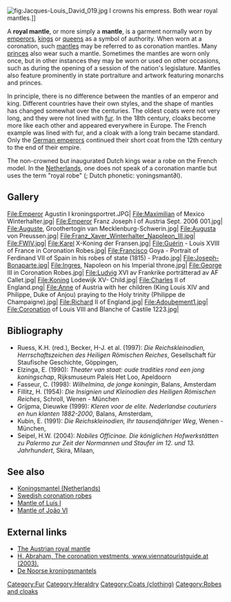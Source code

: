 ![](Jacques-Louis_David_019.jpg "fig:Jacques-Louis_David_019.jpg") I
crowns his empress. Both wear royal mantles.\]\]

A **royal mantle**, or more simply a **mantle**, is a garment normally
worn by [emperors](emperor "wikilink"), [kings](king "wikilink") or
[queens](queen_regnant "wikilink") as a symbol of authority. When worn
at a coronation, such [mantles](Mantle_(clothing) "wikilink") may be
referred to as coronation mantles. Many [princes](prince "wikilink")
also wear such a mantle. Sometimes the mantles are worn only once, but
in other instances they may be worn or used on other occasions, such as
during the opening of a session of the nation's legislature. Mantles
also feature prominently in state portraiture and artwork featuring
monarchs and princes.

In principle, there is no difference between the mantles of an emperor
and king. Different countries have their own styles, and the shape of
mantles has changed somewhat over the centuries. The oldest coats were
not very long, and they were not lined with [fur](fur "wikilink"). In
the 18th century, cloaks become more like each other and appeared
everywhere in Europe. The French example was lined with fur, and a cloak
with a long train became standard. Only the [German
emperors](German_emperor "wikilink") continued their short coat from the
12th century to the end of their empire.

The non-crowned but inaugurated Dutch kings wear a robe on the French
model. In the [Netherlands](Netherlands "wikilink"), one does not speak
of a coronation mantle but uses the term "royal robe" (; Dutch phonetic:
γoningsmant∂l).

## Gallery

<File:Emperor> Agustin I kroningsportret.JPG\| <File:Maximilian> of
Mexico Winterhalter.jpg\| <File:Emperor> Franz Joseph I of Austria Sept.
2006 001.jpg\| <File:Auguste>, Groothertogin van
Mecklenburg-Schwerin.jpg\| <File:Augusta> von Preussen.jpg\|
<File:Franz_Xaver_Winterhalter_Napoleon_III.jpg>\| <File:FWIV.jpg>\|
<File:Karel> X-Koning der Fransen.jpg\| [File:Guérin](File:Guérin) -
Louis XVIII of France in Coronation Robes.jpg\| <File:Francisco> Goya -
Portrait of Ferdinand VII of Spain in his robes of state (1815) -
Prado.jpg\| <File:Joseph-Bonaparte.jpg>\| <File:Ingres>, Napoleon on his
Imperial throne.jpg\| <File:George> III in Coronation Robes.jpg\|
<File:Ludvig> XVI av Frankrike porträtterad av AF Callet.jpg\|
<File:Koning> Lodewijk XV- Child.jpg\| <File:Charles> II of
England.png\| <File:Anne> of Austria with her children (King Louis XIV
and Philippe, Duke of Anjou) praying to the Holy trinity (Philippe de
Champaigne).jpg\| <File:Richard> II of England.jpg\|
<File:Adoubement1.jpg>\| <File:Coronation> of Louis VIII and Blanche of
Castile 1223.jpg\|

## Bibliography

-   Ruess, K.H. (red.), Becker, H-J. et al. (1997): *Die
    Reichskleinodien, Herrschaftszeichen des Heiligen Römischen
    Reiches*, Gesellschaft für Staufische Geschichte, Göppingen,
-   Elzinga, E. (1990): *Theater van staat: oude tradities rond een jong
    koningschap*, Rijksmuseum Paleis Het Loo, Apeldoorn
-   Fasseur, C. (1998): *Wilhelmina, de jonge koningin*, Balans,
    Amsterdam
-   Fillitz, H. (1954): *Die Insignien und Kleinodien des Heiligen
    Römischen Reiches*, Schroll, Wenen - München
-   Grijpma, Dieuwke (1999): *Kleren voor de elite. Nederlandse
    couturiers en hun klanten 1882-2000*, Balans, Amsterdam,
-   Kubin, E. (1991): *Die Reichskleinodien, Ihr tausendjähriger Weg*,
    Wenen - München,
-   Seipel, H.W. (2004): *Nobiles Officinae. Die königlichen
    Hofwerkstätten zu Palermo zur Zeit der Normannen und Staufer im 12.
    und 13. Jahrhundert*, Skira, Milaan,

## See also

-   [Koningsmantel
    (Netherlands)](Koningsmantel_(Netherlands) "wikilink")
-   [Swedish coronation robes](Swedish_coronation_robes "wikilink")
-   [Mantle of Luís I](Mantle_of_Luís_I "wikilink")
-   [Mantle of João VI](Mantle_of_João_VI "wikilink")

## External links

-   [The Austrian royal
    mantle](https://www.khm.at/objektdb/detail/100494/)
-   [H. Abraham, The coronation vestments, www.viennatouristguide.at
    (2003).](http://www.viennatouristguide.at/Altstadt/Schatzkammer/Mantel/englkro.htm)
-   [De Noorse
    kroningsmantels](https://web.archive.org/web/20070927195826/http://www.riksregaliene.no/index.gan?id=27157&subid=0)

[Category:Fur](Category:Fur "wikilink")
[Category:Heraldry](Category:Heraldry "wikilink") [Category:Coats
(clothing)](Category:Coats_(clothing) "wikilink") [Category:Robes and
cloaks](Category:Robes_and_cloaks "wikilink")